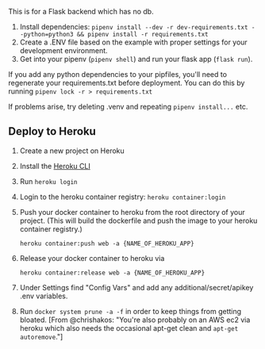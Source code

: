 This is for a Flask backend which has no db.

1. Install dependencies:
```pipenv install --dev -r dev-requirements.txt --python=python3 && pipenv install -r requirements.txt```
1. Create a .ENV file based on the example with proper settings for your
   development environment.
1. Get into your pipenv (```pipenv shell```) and run your flask app (```flask run```).

If you add any python dependencies to your pipfiles, you'll need to regenerate your requirements.txt before deployment.
   You can do this by running ```pipenv lock -r > requirements.txt```

If problems arise, try deleting .venv and repeating ```pipenv install...``` etc.

## Deploy to Heroku

1. Create a new project on Heroku
1. Install the [Heroku CLI](https://devcenter.heroku.com/articles/heroku-command-line)
1. Run ```heroku login```
1. Login to the heroku container registry: ```heroku container:login```
1. Push your docker container to heroku from the root directory of your project.
   (This will build the dockerfile and push the image to your heroku container registry.)

   ```heroku container:push web -a {NAME_OF_HEROKU_APP}```
1. Release your docker container to heroku via

   ```heroku container:release web -a {NAME_OF_HEROKU_APP}```
1. Under Settings find "Config Vars" and add any additional/secret/apikey .env variables.
1. Run
```docker system prune -a -f```
in order to keep things from getting bloated.
[From @chrishakos:
"You're also probably on an AWS ec2 via heroku which also needs the occasional apt-get clean and ```apt-get autoremove```."]
